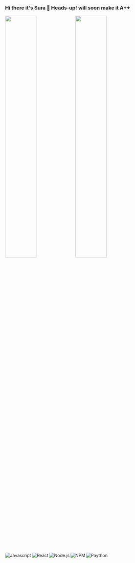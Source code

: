 ### Hi there it's Sura 👋 Heads-up! will soon make it A++
<img align="left" width="45%" src="https://github-readme-stats.vercel.app/api?username=Bjye&show_icons=true&theme=tokyonight"/>
<img align="left" width="45%" src="https://github-readme-stats.vercel.app/api/top-langs/?username=Bjye&layout=compact"/>
<img align="left" alt="Javascript" src="https://img.shields.io/badge/javascript-%23323330.svg?style=for-the-badge&logo=javascript&logoColor=%23F7DF1E " />
<img align="left" alt="React" src="https://img.shields.io/badge/react-%2320232a.svg?style=for-the-badge&logo=react&logoColor=%2361DAFB " />
<img align="left" alt="Node.js" src="https://img.shields.io/badge/node.js-6DA55F?style=for-the-badge&logo=node.js&logoColor=white " />
<img align="left" alt="NPM"  src="https://img.shields.io/badge/NPM-%23CB3837.svg?style=for-the-badge&logo=npm&logoColor=white " />
<img align="left" alt="Paython"  src="https://img.shields.io/badge/python-3670A0?style=for-the-badge&logo=python&logoColor=ffdd54 " />
